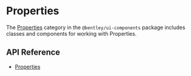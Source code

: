 # Properties

The [Properties]($ui-components:Properties) category in the `@bentley/ui-components` package includes
classes and components for working with Properties.

## API Reference

* [Properties]($ui-components:Properties)
